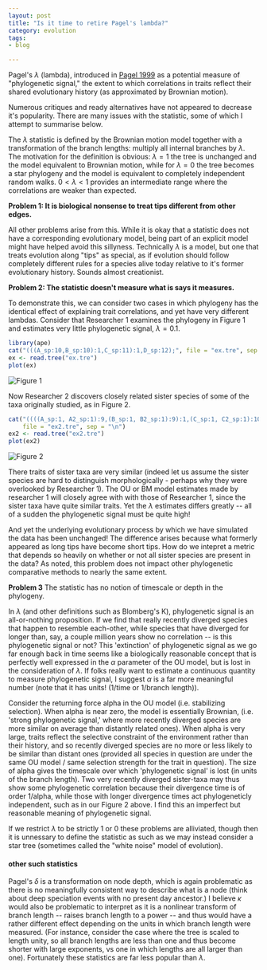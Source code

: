 ```yaml
---
layout: post
title: "Is it time to retire Pagel's lambda?"
category: evolution
tags: 
- blog

---
```



Pagel's $\lambda$ (lambda), introduced in [Pagel 1999](http://doi.org/10.1038/44766 "Inferring the historical patterns of biological evolution. in Nature.") as a potential measure of "phylogenetic signal," the extent to which correlations in traits reflect their shared evolutionary history (as approximated by Brownian motion).  

Numerous critiques and ready alternatives have not appeared to decrease it's popularity.  There are many issues with the statistic, some of which I attempt to summarise below.  


The $\lambda$ statistic is defined by the Brownian motion model together with a transformation of the branch lengths: multiply all internal branches by $\lambda$.  The motivation for the definition is obvious: $\lambda = 1$ the tree is unchanged and the model equivalent to Brownian motion, while for $\lambda = 0$ the tree becomes a star phylogeny and the model is equivalent to completely independent random walks.  $0 < \lambda < 1$ provides an intermediate range where the correlations are weaker than expected. 

**Problem 1: It is biological nonsense to treat tips different from other edges.**

All other problems arise from this.  While it is okay that a statistic does not have a corresponding evolutionary model, being part of an explicit model might have helped avoid this sillyness. Technically $\lambda$ is a model, but one that treats evolution along "tips" as special, as if evolution should follow completely different rules for a species alive today relative to it's former evolutionary history.  Sounds almost creationist.


**Problem 2: The statistic doesn't measure what is says it measures.**

To demonstrate this, we can consider two cases in which phylogeny has the identical effect of explaining trait correlations, and yet have very different lambdas. Consider that Researcher 1 examines the phylogeny in Figure 1 and estimates very little phylogenetic signal, $\lambda = 0.1$. 


```r
library(ape)
cat("(((A_sp:10,B_sp:10):1,C_sp:11):1,D_sp:12);", file = "ex.tre", sep = "\n")
ex <- read.tree("ex.tre")
plot(ex)
```

![Figure 1](http://farm4.staticflickr.com/3708/10715190003_f2f21044be_o.png) 


Now Researcher 2 discovers closely related sister species of some of the taxa originally studied, as in Figure 2. 


```r
cat("((((A_sp:1, A2_sp:1):9,(B_sp:1, B2_sp:1):9):1,(C_sp:1, C2_sp:1):10):1,(D_sp:1, D2_sp:1):11);", 
    file = "ex2.tre", sep = "\n")
ex2 <- read.tree("ex2.tre")
plot(ex2)
```

![Figure 2](http://farm6.staticflickr.com/5482/10715001046_f914f6ecee_o.png) 


There traits of sister taxa are very similar (indeed let us assume the sister species are hard to distinguish morphologically - perhaps why they were overlooked by Researcher 1).  The OU or BM model estimates made by researcher 1 will closely agree with with those of Researcher 1, since the sister taxa have quite similar traits.  Yet the $\lambda$ estimates differs greatly -- all of a sudden the phylogenetic signal must be quite high!  

And yet the underlying evolutionary process by which we have simulated the data has been unchanged!  The difference arises because what formerly appeared as long tips have become short tips.  How do we intepret a metric that depends so heavily on whether or not all sister species are present in the data?  As noted, this problem does not impact other phylogenetic comparative methods to nearly the same extent.  


**Problem 3** The statistic has no notion of timescale or depth in the phylogeny.  

In $\lambda$ (and other definitions such as Blomberg's K), phylogenetic signal is an all-or-nothing proposition.  If we find that  really recently diverged species that happen to resemble each-other, while species that have diverged for longer than, say, a couple million years show no correlation -- is this phylogenetic signal or not?  This 'extinction' of phylogenetic signal as we go far enough back in time seems like a biologically reasonable concept that is perfectly well expressed in the $\alpha$ parameter of the OU model, but is lost in the consideration of $\lambda$.  If folks really want to estimate a continuous quantity to measure phylogenetic signal, I suggest $\alpha$ is a far more meaningful number (note that it has units! (1/time or 1/branch length)).  


Consider the returning force alpha in the OU model (i.e. stabilizing selection).  When alpha is near zero, the model is essentially Brownian, (i.e. 'strong phylogenetic signal,' where more recently diverged species are more similar on average than distantly related ones).  When alpha is very large, traits reflect the selective constraint of the environment rather than their history, and so recently diverged species are no more or less likely to be similar than distant ones (provided all species in question are under the same OU model / same selection strength for the trait in question).  The size of alpha gives the timescale over which 'phylogenetic signal' is lost (in units of the branch length).  Two very recently diverged sister-taxa may thus show some phylogenetic correlation because their divergence time is of order 1/alpha, while those with longer divergence times act phylogeneticly independent, such as in our Figure 2 above.  I find this an imperfect but reasonable meaning of phylogenetic signal.  




If we restrict $\lambda$ to be strictly 1 or 0 these problems are alliviated, though then it is unnessary to define the statistic as such as we may instead consider a star tree (sometimes called the "white noise" model of evolution).   

#### other such statistics 

Pagel's $\delta$ is a transformation on node depth, which is again problematic as there is no meaningfully consistent way to describe what is a node (think about deep speciation events with no present day ancestor.)    I believe $\kappa$ would also be problematic to interpret as it is a nonlinear transform of branch length -- raises branch length to a power -- and thus would have a rather different effect depending on the units in which branch length were measured.  (For instance, consider the case where the tree is scaled to length unity, so all branch lengths are less than one and thus become shorter with large exponents, vs one in which lengths are all larger than one).  Fortunately these statistics are far less popular than $\lambda$. 


